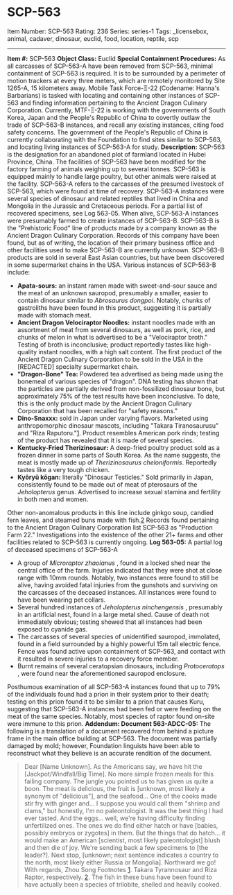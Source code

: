 # SCP-563
Item Number: SCP-563
Rating: 236
Series: series-1
Tags: _licensebox, animal, cadaver, dinosaur, euclid, food, location, reptile, scp

---

**Item #:** SCP-563
**Object Class:** Euclid
**Special Containment Procedures:** As all carcasses of SCP-563-A have been removed from SCP-563, minimal containment of SCP-563 is required. It is to be surrounded by a perimeter of motion trackers at every three meters, which are remotely monitored by Site 1265-A, 15 kilometers away.
Mobile Task Force-Ξ-22 (Codename: Hanna's Barbarians) is tasked with locating and containing other instances of SCP-563 and finding information pertaining to the Ancient Dragon Culinary Corporation. Currently, MTF-Ξ-22 is working with the governments of South Korea, Japan and the People's Republic of China to covertly outlaw the trade of SCP-563-B instances, and recall any existing instances, citing food safety concerns.
The government of the People's Republic of China is currently collaborating with the Foundation to find sites similar to SCP-563, and locating living instances of SCP-563-A for study.
**Description:** SCP-563 is the designation for an abandoned plot of farmland located in Hubei Province, China. The facilities of SCP-563 have been modified for the factory farming of animals weighing up to several tonnes. SCP-563 is equipped mainly to handle large poultry, but other animals were raised at the facility.
SCP-563-A refers to the carcasses of the presumed livestock of SCP-563, which were found at time of recovery. SCP-563-A instances were several species of dinosaur and related reptiles that lived in China and Mongolia in the Jurassic and Cretaceous periods. For a partial list of recovered specimens, see Log 563-05.
When alive, SCP-563-A instances were presumably farmed to create instances of SCP-563-B. SCP-563-B is the "Prehistoric Food" line of products made by a company known as the Ancient Dragon Culinary Corporation. Records of this company have been found, but as of writing, the location of their primary business office and other facilities used to make SCP-563-B are currently unknown. SCP-563-B products are sold in several East Asian countries, but have been discovered in some supermarket chains in the USA. Various instances of SCP-563-B include:
  * **Apata-sours:** an instant ramen made with sweet-and-sour sauce and the meat of an unknown sauropod, presumably a smaller, easier to contain dinosaur similar to _Abrosaurus dongpoi_. Notably, chunks of gastroliths have been found in this product, suggesting it is partially made with stomach meat.
  * **Ancient Dragon Velociraptor Noodles:** instant noodles made with an assortment of meat from several dinosaurs, as well as pork, rice, and chunks of melon in what is advertised to be a "Velociraptor broth." Testing of broth is inconclusive; product reportedly tastes like high-quality instant noodles, with a high salt content. The first product of the Ancient Dragon Culinary Corporation to be sold in the USA in the [REDACTED] specialty supermarket chain.
  * **"Dragon-Bone" Tea:** Powdered tea advertised as being made using the bonemeal of various species of "dragon". DNA testing has shown that the particles are partially derived from non-fossilized dinosaur bone, but approximately 75% of the test results have been inconclusive. To date, this is the only product made by the Ancient Dragon Culinary Corporation that has been recalled for "safety reasons."
  * **Dino-Snaxxx:** sold in Japan under varying flavors. Marketed using anthropomorphic dinosaur mascots, including "Takara Tiranosaurusu" and "Riza Raputoru."[1](javascript:;). Product resembles American pork rinds; testing of the product has revealed that it is made of several species.
  * **Kentucky-Fried Therizinosaur:** A deep-fried poultry product sold as a frozen dinner in some parts of South Korea. As the name suggests, the meat is mostly made up of _Therizinosaurus cheloniformis_. Reportedly tastes like a very tough chicken.
  * **Kyōryū kōgan:** literally "Dinosaur Testicles." Sold primarily in Japan, consistently found to be made out of meat of pterosaurs of the _Jeholopterus_ genus. Advertised to increase sexual stamina and fertility in both men and women.

Other non-anomalous products in this line include ginkgo soup, candied fern leaves, and steamed buns made with fish.[2](javascript:;)
Records found pertaining to the Ancient Dragon Culinary Corporation list SCP-563 as "Production Farm 22." Investigations into the existence of the other 21+ farms and other facilities related to SCP-563 is currently ongoing.
**Log 563-05:** A partial log of deceased specimens of SCP-563-A
  * A group of _Microraptor zhaoianus_ , found in a locked shed near the central office of the farm. Injuries indicated that they were shot at close range with 10mm rounds. Notably, two instances were found to still be alive, having avoided fatal injuries from the gunshots and surviving on the carcasses of the deceased instances. All instances were found to have been wearing pet collars.
  * Several hundred instances of _Jeholopterus ninchengensis_ , presumably in an artificial nest, found in a large metal shed. Cause of death not immediately obvious; testing showed that all instances had been exposed to cyanide gas.
  * The carcasses of several species of unidentified sauropod, immolated, found in a field surrounded by a highly powerful 15m tall electric fence. Fence was found active upon containment of SCP-563, and contact with it resulted in severe injuries to a recovery force member.
  * Burnt remains of several ceratopsian dinosaurs, including _Protoceratops_ , were found near the aforementioned sauropod enclosure.

Posthumous examination of all SCP-563-A instances found that up to 79% of the individuals found had a prion in their system prior to their death; testing on this prion found it to be similar to a prion that causes Kuru, suggesting that SCP-563-A instances had been fed or were feeding on the meat of the same species. Notably, most species of raptor found on-site were immune to this prion.
**Addendum: Document 563-ADCC-05:** The following is a translation of a document recovered from behind a picture frame in the main office building at SCP-563. The document was partially damaged by mold; however, Foundation linguists have been able to reconstruct what they believe is an accurate rendition of the document.
> Dear [Name Unknown].
> As the Americans say, we have hit the [Jackpot/Windfall/Big Time]. No more simple frozen meals for this failing company. The jungle you pointed us to has given us quite a boon. The meat is delicious, the fruit is [unknown, most likely a synonym of "delicious"], and the seafood… One of the cooks made stir fry with ginger and… I suppose you would call them "shrimp and clams," but honestly, I'm no paleontologist. It was the best thing I had ever tasted.
> And the eggs… well, we're having difficulty finding unfertilized ones. The ones we do find either hatch or have [babies, possibly embryos or zygotes] in them. But the things that do hatch… it would make an American [scientist, most likely paleontologist] blush and then die of joy.
> We're sending back a few specimens to [the leader?]. Next stop, [unknown; next sentence indicates a country to the north, most likely either Russia or Mongolia]. Northward we go!
> With regards,
> Zhou Song
Footnotes
[1](javascript:;). Takara Tyrannosaur and Riza Raptor, respectively.
[2](javascript:;). The fish in these buns have been found to have actually been a species of trilobite, shelled and heavily cooked.